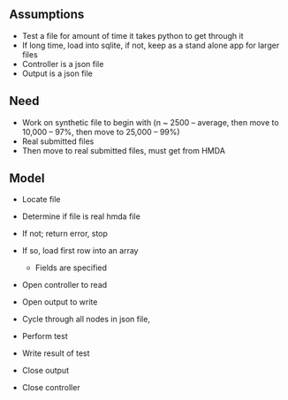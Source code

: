 Assumptions
-----------
-	Test a file for amount of time it takes python to get through it
-	If long time, load into sqlite, if not, keep as a stand alone app for larger files
-	Controller is a json file
-	Output is a json file

Need
----
-	Work on synthetic file to begin with (n ~ 2500 – average, then move to 10,000 – 97%, then move to 25,000 – 99%)
-	Real submitted files
  - Then move to real submitted files, must get from HMDA


Model
-----
-	Locate file
-	Determine if file is real hmda file
  - If not; return error, stop
  - If so, load first row into an array
    - Fields are specified

-	Open controller to read
-	Open output to write
-	Cycle through all nodes in json file, 
  - Perform test
  - Write result of test
-	Close output
-	Close controller
